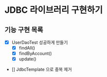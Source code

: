 # JDBC 라이브러리 구현하기

## 기능 구현 목록
- [x] UserDaoTest 성공하게 만들기
  - [x] findAll()
  - [x] findByAccount()
  - [x] update()
- [] JdbcTemplate 으로 중복 제거
